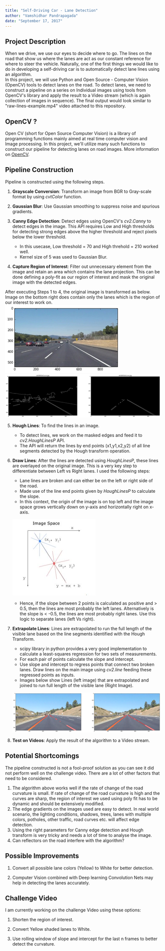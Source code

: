 ```yaml
---
title: "Self-Driving Car - Lane Detection"
author: "Vamshidhar Pandrapagada"
date: "September 17, 2017"
---
```


## Project Description

When we drive, we use our eyes to decide where to go. The lines on the road that show us where the lanes are act as our constant reference for where to steer the vehicle. Naturally, one of the first things we would like to do in developing a self-driving car is to automatically detect lane lines using an algorithm.  
In this project, we will use Python and Open Source - Computer Vision (OpenCV) tools to detect lanes on the road. To detect lanes, we need to construct a pipeline on a series on Individual images using tools from OpenCV's library and apply the result to a Video stream (which is again collection of images in sequence).
The final output would look similar to "raw-lines-example.mp4" video attached to this repository.

## OpenCV ?
Open CV (short for Open Source Computer Vision) is a library of programming functions mainly aimed at real time computer vision and Image processing. In this project, we'll utilize many such functions to construct our pipeline for detecting lanes on road images.
More information on [OpenCV](http://opencv.org/).



## Pipeline Construction
Pipeline is constructed using the following steps. 

1. **Grayscale Conversion**: Transform an image from BGR to Gray-scale format by using _cvtColor_ function.  

2. **Gaussian Blur**: Use Gaussian smoothing to suppress noise and spurious gradients.  

3. **Canny Edge Detection**: Detect edges using OpenCV's _cv2.Canny_ to detect edges in the image. This API requires Low and High thresholds for detecting strong edges above the higher threshold and reject pixels below the lower threshold. 
    + In this usecase, Low threshold = 70 and High threhold = 210 worked well.
    + Kernel size of 5 was used to Gaussian Blur.


4. **Capture Region of Interest**: Filter out unnecessary element from the image and retain an area which contains the lane projection. This can be done defining a poly-fit as our region of interest and mask the original image with the detected edges.    

After executing Steps 1 to 4, the original image is transformed as below.  Image on the bottom right does contain only the lanes which is the region of our interest to work on.  
![](test_images_output/solidWhiteCurve.png)  
![](test_images_output/solidWhiteCurve_edges.png)

5. **Hough Lines**: To find the lines in an image.  
    + To detect lines, we work on the masked edges and feed it to _cv2.HoughLinesP_ API.
    + The API will return the lines by end points (x1,y1,x2,y2) of all line segments detected by the Hough transform operation.  
    
6. **Draw Lines**: After the lines are detected using _HoughLinesP_, these lines are overlayed on the original image. This is a very key step to differentiate between Left vs Right lanes. I used the following steps:  
    + Lane lines are broken and can either be on the left or right side of the road.
    + Made use of the line end points given by _HoughLinesP_ to calculate the slope.
    + In this context, the origin of the image is on top left and the image space grows vertically down on y-axis and horizontally right on x-axis.  
    
    ![](test_images_output/Image_space.jpg)
    + Hence, if the slope between 2 points is calculated as positive and > 0.5, then the lines are most probably the left lanes. Alternatively is the slope is < -0.5, the lines are most probably right lanes. Use this logic to separate lanes (left Vs right).  
    
    
7. **Extrapolate Lines**: Lines are extrapolated to run the full length of the visible lane based on the line segments  identified with the Hough Transform.  
    + scipy library in python provides a very good implementation to calculate a least-squares regression for two sets of measurements.  
    + For each pair of points calculate the slope and intercept.
    + Use slope and intercept to regress points that connect two broken lanes. Draw lines on the main image using _cv2.line_ feeding these regressed points as inputs. 
    + Images below show Lines (left image) that are extrapolated and joined to run full length of the visible lane (Right Image).  
    
    ![](test_images_output/extrapolatedLines.png)  

8. **Test on Videos**:  Apply the result of the algorithm to a Video stream.
  
  
  
## Potential Shortcomings
The pipeline constructed is not a fool-proof solution as you can see it did not perform well on the challenge video. There are a lot of other factors that need to be considered.  

1. The algorithm above works well if the rate of change of the road curvature is small. If rate of change of the road curvature  is high and the curves are sharp, the region of interest we used using poly fit has to be dynamic and should be extensively modified.  
2. The edge gradients on the images used are easy to detect. In real world scenario, the lighting conditions, shadows, trees, lanes with multiple colors, potholes, other traffic, road curves etc. will affect edge detection.  
3. Using the right parameters for Canny edge detection and Hough transform is very tricky and needs a lot of time to analyse the image.  
4. Can reflectors on the road interfere with the algorithm?  

## Possible Improvements
1. Convert all possible lane colors (Yellow) to White for better detection.  

2. Computer Vision combined with Deep learning Convolution Nets may help in detecting the lanes accurately. 
    
    
## Challenge Video
I am currently working on the challenge Video using these options:  

1. Shorten the region of interest.  

2. Convert Yellow shaded lanes to White.  

3. Use rolling window of slope and intercept for the last n frames to better detect the curvature.  

  

